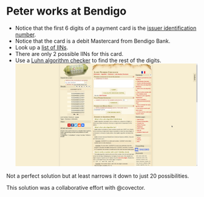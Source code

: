 # Peter works at Bendigo

* Notice that the first 6 digits of a payment card is the [issuer identification number](https://en.wikipedia.org/wiki/Payment_card_number#Issuer_identification_number_(IIN)). 
* Notice that the card is a debit Mastercard from Bendigo Bank. 
* Look up a [list of IINs](https://stevemorse.org/ssn/List_of_Bank_Identification_Numbers.html). 
* There are only 2 possible IINs for this card. 
* Use a [Luhn algorithm checker](https://www.dcode.fr/luhn-algorithm) to find the rest of the digits. 
![Luhn algorithm checker](Images/luhn-algorithm-checker.png)

Not a perfect solution but at least narrows it down to just 20 possibilities. 

This solution was a collaborative effort with @covector. 
